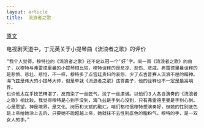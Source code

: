 ```yaml
---
layout: article
title:  流浪者之歌
---
```


[原文](https://mp.weixin.qq.com/s?src=11&timestamp=1609688561&ver=2806&signature=K8y4HrjuXna2W4S4uLU2bB0pBX-vgXrQkONTM-zPprwv*bq1xdIWf5y*18z2ytIHkIzlenFTYJ4yDUDpcY1so7drsQkeJtWCcXBBjQPL-pTJyEYzzdBjJyBiclTGoGfv&new=1)

电视剧天道中，丁元英关于小提琴曲《流浪者之歌》的评价


```
“我个人觉得，穆特拉的《流浪者之歌》还不足以冠一个‘好’字。同一首《流浪者之歌》的曲子，以穆特与弗雷德里曼的小提琴相比较，穆特诠释的是悲凉、悲伤、悲戚，弗雷德里曼诠释的是悲愤、悲壮、悲怆，不一样，穆特多了点宫廷贵妇的哀怨，少了点吉普赛人流浪不屈的精神。　　
海飞兹是伟大的小提琴大师，但是单就《流浪者之歌》这首曲子，他的诠释也不一定是最高境界。
也许他太在乎技艺精湛了，反而染了一丝匠气，淡了一丝虔诚。以他们３人各自演奏的《流浪者之歌》相比较，我觉得穆特是心到手没到，海飞兹是手到心没到，只有弗雷德里曼是手到心到。　
心是愿望，神是境界，是文化、阅历和天赋的融汇。咱们都相信穆特想演奏好，但她的性别底色是上帝给她涂上去的，只要她不能超越上帝，她就抹不去性别底色的脂粉气。穆特的手，是一双女人的手。”
```